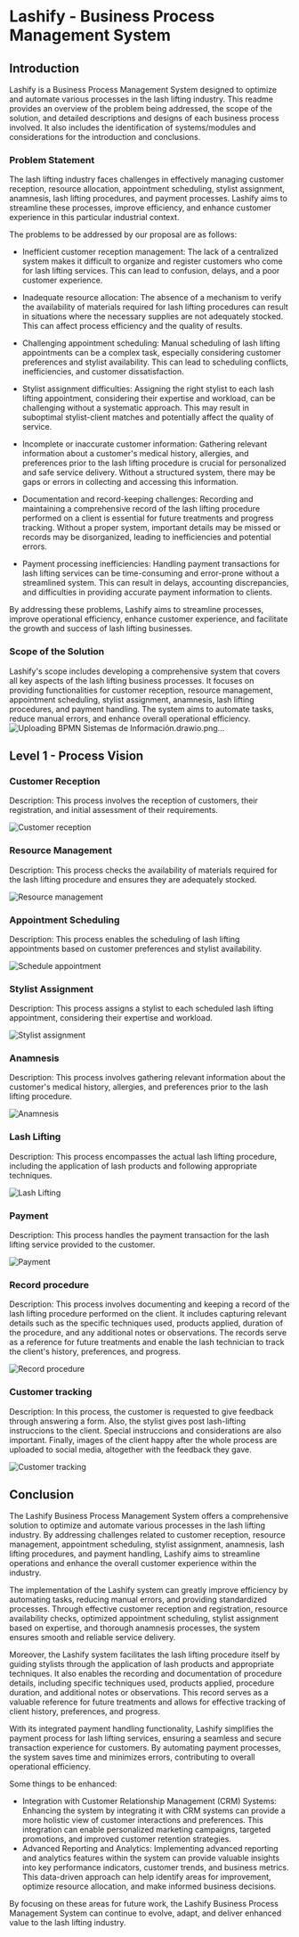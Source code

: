 # Lashify - Business Process Management System
## Introduction

Lashify is a Business Process Management System designed to optimize and automate various processes in the lash lifting industry. This readme provides an overview of the problem being addressed, the scope of the solution, and detailed descriptions and designs of each business process involved. It also includes the identification of systems/modules and considerations for the introduction and conclusions.

### Problem Statement

The lash lifting industry faces challenges in effectively managing customer reception, resource allocation, appointment scheduling, stylist assignment, anamnesis, lash lifting procedures, and payment processes. Lashify aims to streamline these processes, improve efficiency, and enhance customer experience in this particular industrial context.

The problems to be addressed by our proposal are as follows:

- Inefficient customer reception management: The lack of a centralized system makes it difficult to organize and register customers who come for lash lifting services. This can lead to confusion, delays, and a poor customer experience.

- Inadequate resource allocation: The absence of a mechanism to verify the availability of materials required for lash lifting procedures can result in situations where the necessary supplies are not adequately stocked. This can affect process efficiency and the quality of results.

- Challenging appointment scheduling: Manual scheduling of lash lifting appointments can be a complex task, especially considering customer preferences and stylist availability. This can lead to scheduling conflicts, inefficiencies, and customer dissatisfaction.

- Stylist assignment difficulties: Assigning the right stylist to each lash lifting appointment, considering their expertise and workload, can be challenging without a systematic approach. This may result in suboptimal stylist-client matches and potentially affect the quality of service.

- Incomplete or inaccurate customer information: Gathering relevant information about a customer's medical history, allergies, and preferences prior to the lash lifting procedure is crucial for personalized and safe service delivery. Without a structured system, there may be gaps or errors in collecting and accessing this information.

- Documentation and record-keeping challenges: Recording and maintaining a comprehensive record of the lash lifting procedure performed on a client is essential for future treatments and progress tracking. Without a proper system, important details may be missed or records may be disorganized, leading to inefficiencies and potential errors.

- Payment processing inefficiencies: Handling payment transactions for lash lifting services can be time-consuming and error-prone without a streamlined system. This can result in delays, accounting discrepancies, and difficulties in providing accurate payment information to clients.

By addressing these problems, Lashify aims to streamline processes, improve operational efficiency, enhance customer experience, and facilitate the growth and success of lash lifting businesses.

### Scope of the Solution

Lashify's scope includes developing a comprehensive system that covers all key aspects of the lash lifting business processes. It focuses on providing functionalities for customer reception, resource management, appointment scheduling, stylist assignment, anamnesis, lash lifting procedures, and payment handling. The system aims to automate tasks, reduce manual errors, and enhance overall operational efficiency.
![Uploading BPMN Sistemas de Información.drawio.png…]()

## Level 1 - Process Vision

### Customer Reception

Description: This process involves the reception of customers, their registration, and initial assessment of their requirements.

![Customer reception](https://github.com/tomassar/Lashify/assets/71415654/b0147737-fd4e-412e-96e4-a6d768d22b0c)

### Resource Management

Description: This process checks the availability of materials required for the lash lifting procedure and ensures they are adequately stocked.

![Resource management](https://github.com/tomassar/Lashify/assets/71415654/46229a24-13cf-4de1-b7cb-72fcbedf17a0)

### Appointment Scheduling

Description: This process enables the scheduling of lash lifting appointments based on customer preferences and stylist availability.

![Schedule appointment](https://github.com/tomassar/Lashify/assets/71415654/e0b37582-75ef-4da1-ba6b-3676aef63943)

### Stylist Assignment

Description: This process assigns a stylist to each scheduled lash lifting appointment, considering their expertise and workload.

![Stylist assignment](https://github.com/tomassar/Lashify/assets/71415654/3eb86e5c-2394-437f-a8f6-d07d2ffd638f)

### Anamnesis

Description: This process involves gathering relevant information about the customer's medical history, allergies, and preferences prior to the lash lifting procedure.

![Anamnesis](https://github.com/tomassar/Lashify/assets/71415654/7b6ed057-0be0-4062-a8d6-c00c5c664131)

### Lash Lifting

Description: This process encompasses the actual lash lifting procedure, including the application of lash products and following appropriate techniques.

![Lash Lifting](https://github.com/tomassar/Lashify/assets/71415654/4a425bbd-1e5d-49e3-9a79-e9ad45e36ced)

### Payment

Description: This process handles the payment transaction for the lash lifting service provided to the customer.

![Payment](https://github.com/tomassar/Lashify/assets/71415654/9da6e592-614d-40db-a863-74a26c2c7193)

### Record procedure

Description: This process involves documenting and keeping a record of the lash lifting procedure performed on the client. It includes capturing relevant details such as the specific techniques used, products applied, duration of the procedure, and any additional notes or observations. The records serve as a reference for future treatments and enable the lash technician to track the client's history, preferences, and progress. 

![Record procedure](https://github.com/tomassar/Lashify/assets/71415654/a6400f80-9fbb-4fc6-8d28-1c0ed0baede1)

### Customer tracking

Description: In this process, the customer is requested to give feedback through answering a form. Also, the stylist gives post lash-lifting instruccions to the client. Special instruccions and considerations are also important. Finally, images of the client happy after the whole process are uploaded to social media, altogether with the feedback they gave.

![Customer tracking](https://github.com/tomassar/Lashify/assets/71415654/3822aed5-451f-4250-a463-684d98992b87)

## Conclusion

The Lashify Business Process Management System offers a comprehensive solution to optimize and automate various processes in the lash lifting industry. By addressing challenges related to customer reception, resource management, appointment scheduling, stylist assignment, anamnesis, lash lifting procedures, and payment handling, Lashify aims to streamline operations and enhance the overall customer experience within the industry.

The implementation of the Lashify system can greatly improve efficiency by automating tasks, reducing manual errors, and providing standardized processes. Through effective customer reception and registration, resource availability checks, optimized appointment scheduling, stylist assignment based on expertise, and thorough anamnesis processes, the system ensures smooth and reliable service delivery.

Moreover, the Lashify system facilitates the lash lifting procedure itself by guiding stylists through the application of lash products and appropriate techniques. It also enables the recording and documentation of procedure details, including specific techniques used, products applied, procedure duration, and additional notes or observations. This record serves as a valuable reference for future treatments and allows for effective tracking of client history, preferences, and progress.

With its integrated payment handling functionality, Lashify simplifies the payment process for lash lifting services, ensuring a seamless and secure transaction experience for customers. By automating payment processes, the system saves time and minimizes errors, contributing to overall operational efficiency.

Some things to be enhanced:
- Integration with Customer Relationship Management (CRM) Systems: Enhancing the system by integrating it with CRM systems can provide a more holistic view of customer interactions and preferences. This integration can enable personalized marketing campaigns, targeted promotions, and improved customer retention strategies.
- Advanced Reporting and Analytics: Implementing advanced reporting and analytics features within the system can provide valuable insights into key performance indicators, customer trends, and business metrics. This data-driven approach can help identify areas for improvement, optimize resource allocation, and make informed business decisions.

By focusing on these areas for future work, the Lashify Business Process Management System can continue to evolve, adapt, and deliver enhanced value to the lash lifting industry.
